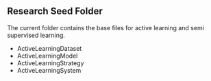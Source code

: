 ## Research Seed Folder   


The current folder contains the base files for active learning and semi supervised learning. 


* ActiveLearningDataset
* ActiveLearningModel
* ActiveLearningStrategy
* ActiveLearningSystem

